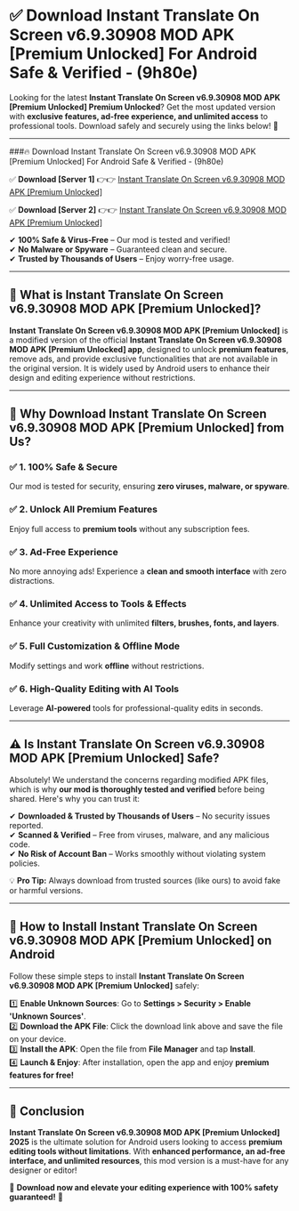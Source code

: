 
# ✅ Download Instant Translate On Screen v6.9.30908 MOD APK [Premium Unlocked] For Android Safe & Verified -  (9h80e) 

Looking for the latest **Instant Translate On Screen v6.9.30908 MOD APK [Premium Unlocked] Premium Unlocked**? Get the most updated version with **exclusive features, ad-free experience, and unlimited access** to professional tools. Download safely and securely using the links below! 🚀  

---

###🔥 Download Instant Translate On Screen v6.9.30908 MOD APK [Premium Unlocked] For Android Safe & Verified -  (9h80e)  

✅ **Download [Server 1]** 👉👉 [Instant Translate On Screen v6.9.30908 MOD APK [Premium Unlocked] ](https://apkcomod.com?title=Instant_Translate_On_Screen_v6.9.30908_MOD_APK_[Premium_Unlocked])  

✅ **Download [Server 2]** 👉👉 [Instant Translate On Screen v6.9.30908 MOD APK [Premium Unlocked] ](https://apkcomod.com?title=Instant_Translate_On_Screen_v6.9.30908_MOD_APK_[Premium_Unlocked])  

✔ **100% Safe & Virus-Free** – Our mod is tested and verified!  
✔ **No Malware or Spyware** – Guaranteed clean and secure.  
✔ **Trusted by Thousands of Users** – Enjoy worry-free usage.  

---

## 📌 What is Instant Translate On Screen v6.9.30908 MOD APK [Premium Unlocked]?  

**Instant Translate On Screen v6.9.30908 MOD APK [Premium Unlocked]** is a modified version of the official **Instant Translate On Screen v6.9.30908 MOD APK [Premium Unlocked] app**, designed to unlock **premium features**, remove ads, and provide exclusive functionalities that are not available in the original version. It is widely used by Android users to enhance their design and editing experience without restrictions.  

---

## 🌟 Why Download Instant Translate On Screen v6.9.30908 MOD APK [Premium Unlocked] from Us?  

### ✅ 1. 100% Safe & Secure  
Our mod is tested for security, ensuring **zero viruses, malware, or spyware**.  

### ✅ 2. Unlock All Premium Features  
Enjoy full access to **premium tools** without any subscription fees.  

### ✅ 3. Ad-Free Experience  
No more annoying ads! Experience a **clean and smooth interface** with zero distractions.  

### ✅ 4. Unlimited Access to Tools & Effects  
Enhance your creativity with unlimited **filters, brushes, fonts, and layers**.  

### ✅ 5. Full Customization & Offline Mode  
Modify settings and work **offline** without restrictions.  

### ✅ 6. High-Quality Editing with AI Tools  
Leverage **AI-powered** tools for professional-quality edits in seconds.  

---

## ⚠️ Is Instant Translate On Screen v6.9.30908 MOD APK [Premium Unlocked] Safe?  

Absolutely! We understand the concerns regarding modified APK files, which is why **our mod is thoroughly tested and verified** before being shared. Here's why you can trust it:  

✔ **Downloaded & Trusted by Thousands of Users** – No security issues reported.  
✔ **Scanned & Verified** – Free from viruses, malware, and any malicious code.  
✔ **No Risk of Account Ban** – Works smoothly without violating system policies.  

💡 **Pro Tip:** Always download from trusted sources (like ours) to avoid fake or harmful versions.  

---

## 📲 How to Install Instant Translate On Screen v6.9.30908 MOD APK [Premium Unlocked] on Android  

Follow these simple steps to install **Instant Translate On Screen v6.9.30908 MOD APK [Premium Unlocked]** safely:  

1️⃣ **Enable Unknown Sources**: Go to **Settings > Security > Enable 'Unknown Sources'**.  
2️⃣ **Download the APK File**: Click the download link above and save the file on your device.  
3️⃣ **Install the APK**: Open the file from **File Manager** and tap **Install**.  
4️⃣ **Launch & Enjoy**: After installation, open the app and enjoy **premium features for free!**  

---

## 🚀 Conclusion  

**Instant Translate On Screen v6.9.30908 MOD APK [Premium Unlocked] 2025** is the ultimate solution for Android users looking to access **premium editing tools without limitations**. With **enhanced performance, an ad-free interface, and unlimited resources**, this mod version is a must-have for any designer or editor!  

🔻 **Download now and elevate your editing experience with 100% safety guaranteed!** 🔻  
